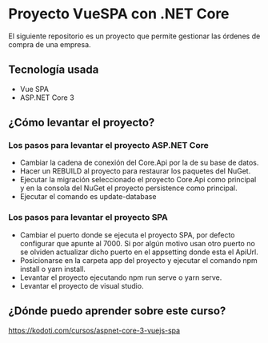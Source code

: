 # Proyecto VueSPA con .NET Core
El siguiente repositorio es un proyecto que permite gestionar las órdenes de compra de una empresa.

## Tecnología usada
- Vue SPA
- ASP.NET Core 3

## ¿Cómo levantar el proyecto?
### Los pasos para levantar el proyecto ASP.NET Core
* Cambiar la cadena de conexión del Core.Api por la de su base de datos.
* Hacer un REBUILD al proyecto para restaurar los paquetes del NuGet.
* Ejecutar la migración seleccionado el proyecto Core.Api como principal y en la consola del NuGet el proyecto persistence como principal.
* Ejecutar el comando es update-database

### Los pasos para levantar el proyecto SPA
* Cambiar el puerto donde se ejecuta el proyecto SPA, por defecto configurar que apunte al 7000. Si por algún motivo usan otro puerto no se olviden actualizar dicho puerto en el appsetting donde esta el ApiUrl.
* Posicionarse en la carpeta app del proyecto y ejecutar el comando npm install o yarn install.
* Levantar el proyecto ejecutando npm run serve o yarn serve.
* Levantar el proyecto de visual studio.

## ¿Dónde puedo aprender sobre este curso?
https://kodoti.com/cursos/aspnet-core-3-vuejs-spa
